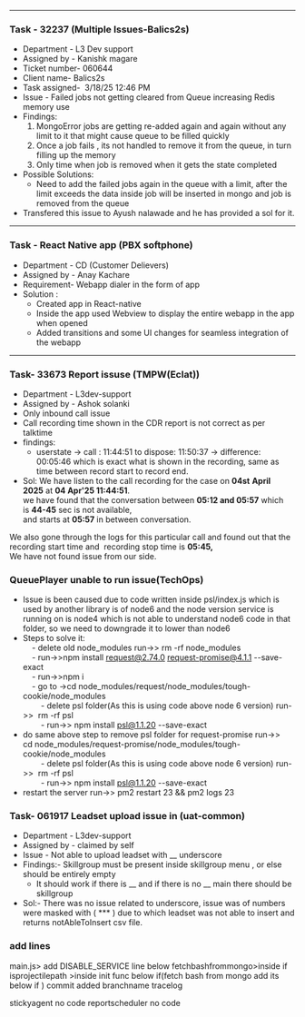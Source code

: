 
---
### Task - 32237 (Multiple Issues-Balics2s)
- Department - L3 Dev support 
- Assigned by - Kanishk magare
- Ticket number-  060644
- Client name- Balics2s
- Task assigned-  3/18/25 12:46 PM
- Issue - Failed jobs not getting cleared from Queue increasing Redis memory use
- Findings: 
	1. MongoError jobs are getting re-added again and again without any limit to it that might cause queue to be filled quickly
	2. Once a job fails , its not handled to remove it from the queue, in turn filling up the memory
	3. Only time when job is removed when it gets the state completed
- Possible Solutions: 
	- Need to add the failed jobs again in the queue with a limit, after the limit exceeds the data inside job will be inserted in mongo and job is removed from the queue
- Transfered this issue to Ayush nalawade and he has provided a sol for it.

--- 
### Task - React Native app (PBX softphone)
- Department - CD (Customer Delievers)
- Assigned by - Anay Kachare
- Requirement- Webapp dialer in the form of app
- Solution :
	- Created app in React-native
	- Inside the app used Webview to display the entire webapp in the app when opened
	- Added transitions and some UI changes for seamless integration of the webapp 


---

### Task- 33673 Report issuse (TMPW(Eclat))
- Department - L3dev-support
- Assigned by - Ashok solanki
- Only inbound call issue
- Call recording time shown in the CDR report is not correct as per talktime 
- findings:
	- userstate -> call : 11:44:51 to dispose: 11:50:37 -> difference: 00:05:46 which is exact what is shown in the recording, same as time between record start to record end.
- Sol: We have listen to the call recording for the case on **04st** **April 2025** at **04 Apr'25 11:44:51**.  
we have found that the conversation between **05:12 and 05:57** which is **44-45** sec is not available,  
and starts at **05:57** in between conversation.  
  

We also gone through the logs for this particular call and found out that the recording start time and  recording stop time is **05:45,**  
We have not found issue from our side.


### QueuePlayer unable to run issue(TechOps)
- Issue is been caused due to code written inside psl/index.js which is used by another library is of node6 and the node version service is running on is node4 which is not able to understand node6 code in that folder, so we need to downgrade it to lower than node6  
- Steps to solve it:  
    - delete old node_modules run->> rm -rf node_modules  
    - run->>npm install request@2.74.0 request-promise@4.1.1 --save-exact  
    - run->>npm i  
    - go to ->cd node_modules/request/node_modules/tough-cookie/node_modules  
        - delete psl folder(As this is using code above node 6 version) run->>  rm -rf psl  
        - run->> npm install psl@1.1.20 --save-exact  
- do same above step to remove psl folder for request-promise run->>  
    cd node_modules/request-promise/node_modules/tough-cookie/node_modules  
        - delete psl folder(As this is using code above node 6 version) run->>  rm -rf psl  
        - run->> npm install psl@1.1.20 --save-exact  
- restart the server run->> pm2 restart 23 && pm2 logs 23




### Task- 061917 Leadset upload issue in (uat-common)
- Department - L3dev-support
- Assigned by - claimed by self
- Issue - Not able to upload leadset with __ underscore
- Findings:- Skillgroup must be present inside skillgroup menu , or else should be entirely empty
	- It should work if there is __ and if there is no __ main there should be skillgroup 
- Sol:- There was no issue related to underscore, issue was of numbers were masked with ( *** )  due to which leadset was not able to insert and returns notAbleToInsert csv file.
  



### add lines 
main.js> add DISABLE_SERVICE line below fetchbashfrommongo>inside if isprojectilepath >inside init func below if(fetch bash from mongo add its below if ) 
commit added 
branchname tracelog


stickyagent no code
reportscheduler no code
